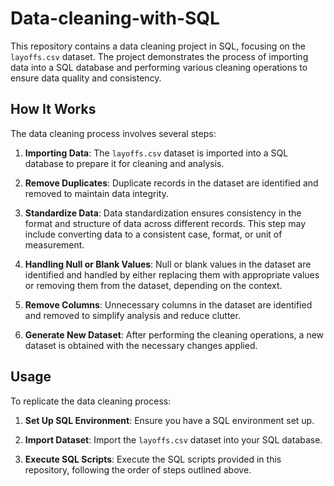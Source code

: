 # Data-cleaning-with-SQL
This repository contains a data cleaning project in SQL, focusing on the `layoffs.csv` dataset. The project demonstrates the process of importing data into a SQL database and performing various cleaning operations to ensure data quality and consistency.

## How It Works

The data cleaning process involves several steps:

1. **Importing Data**: The `layoffs.csv` dataset is imported into a SQL database to prepare it for cleaning and analysis.

2. **Remove Duplicates**: Duplicate records in the dataset are identified and removed to maintain data integrity.

3. **Standardize Data**: Data standardization ensures consistency in the format and structure of data across different records. This step may include converting data to a consistent case, format, or unit of measurement.

4. **Handling Null or Blank Values**: Null or blank values in the dataset are identified and handled by either replacing them with appropriate values or removing them from the dataset, depending on the context.

5. **Remove Columns**: Unnecessary columns in the dataset are identified and removed to simplify analysis and reduce clutter.

6. **Generate New Dataset**: After performing the cleaning operations, a new dataset is obtained with the necessary changes applied.

## Usage

To replicate the data cleaning process:

1. **Set Up SQL Environment**: Ensure you have a SQL environment set up.

2. **Import Dataset**: Import the `layoffs.csv` dataset into your SQL database.

3. **Execute SQL Scripts**: Execute the SQL scripts provided in this repository, following the order of steps outlined above.



